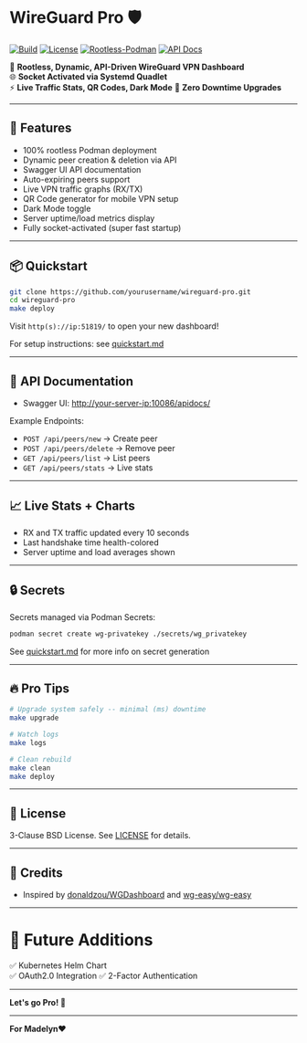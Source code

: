 # WireGuard Pro 🛡️

[![Build](https://img.shields.io/badge/build-passing-brightgreen)](https://github.com/yourusername/wireguard-pro/actions)
[![License](https://img.shields.io/badge/license-MIT-blue)](LICENSE)
[![Rootless-Podman](https://img.shields.io/badge/podman-rootless-blueviolet)](https://podman.io/)
[![API Docs](https://img.shields.io/badge/docs-Swagger-informational)](http://your-server-ip:10086/apidocs/)

🚀 **Rootless, Dynamic, API-Driven WireGuard VPN Dashboard**  
🌐 **Socket Activated via Systemd Quadlet**  
⚡ **Live Traffic Stats, QR Codes, Dark Mode**
🎯 **Zero Downtime Upgrades**

---

## 🌟 Features

- 100% rootless Podman deployment
- Dynamic peer creation & deletion via API
- Swagger UI API documentation
- Auto-expiring peers support
- Live VPN traffic graphs (RX/TX)
- QR Code generator for mobile VPN setup
- Dark Mode toggle
- Server uptime/load metrics display
- Fully socket-activated (super fast startup)

---

## 📦 Quickstart

```bash
git clone https://github.com/yourusername/wireguard-pro.git
cd wireguard-pro
make deploy
```

Visit `http(s)://ip:51819/` to open your new dashboard!

For setup instructions: see [quickstart.md](docs/quickstart.md)

---

## 📜 API Documentation

- Swagger UI: [http://your-server-ip:10086/apidocs/](http://your-server-ip:10086/apidocs/)

Example Endpoints:
- `POST /api/peers/new` → Create peer
- `POST /api/peers/delete` → Remove peer
- `GET /api/peers/list` → List peers
- `GET /api/peers/stats` → Live stats

---

## 📈 Live Stats + Charts

- RX and TX traffic updated every 10 seconds
- Last handshake time health-colored
- Server uptime and load averages shown

---

## 🔒 Secrets

Secrets managed via Podman Secrets:

```bash
podman secret create wg-privatekey ./secrets/wg_privatekey
```
See [quickstart.md](docs/quickstart.md) for more info on secret generation

---

## 🔥 Pro Tips

```bash
# Upgrade system safely -- minimal (ms) downtime
make upgrade

# Watch logs
make logs

# Clean rebuild
make clean
make deploy
```

---

## 📜 License

3-Clause BSD License. See [LICENSE](LICENSE) for details.

---

## 🎯 Credits

- Inspired by [donaldzou/WGDashboard](https://github.com/donaldzou/WGDashboard) and [wg-easy/wg-easy](https://github.com/wg-easy/wg-easy)

---

# 🎁 Future Additions

✅ Kubernetes Helm Chart  
✅ OAuth2.0 Integration
✅ 2-Factor Authentication

---

**Let's go Pro! 🚀**

---

**For Madelyn❤️**